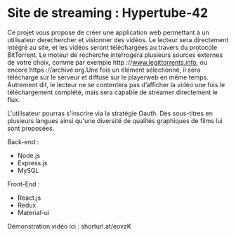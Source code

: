 # Site de streaming : Hypertube-42
Ce projet vous propose de créer une application web permettant à un utilisateur derechercher et visionner des vidéos. Le lecteur sera directement intégré au site, et les vidéos seront téléchargées au travers du protocole BitTorrent. Le moteur de recherche interrogera plusieurs sources externes de votre choix, comme par exemple http ://www.legittorrents.info, ou encore https ://archive.org.Une fois un élément sélectionné, il sera téléchargé sur le serveur et diffusé sur le playerweb en même temps. Autrement dit, le lecteur ne se contentera pas d’afficher la vidéo une fois le téléchargement complété, mais sera capable de streamer directement le flux.

L'utilisateur pourras s'inscrire via la stratégie Oauth. Des sous-titres en plusieurs langues ainsi qu'une diversité de qualités graphiques de films lui sont proposées.

Back-end : 
- Node.js
- Express.js
- MySQL

Front-End : 
- React.js
- Redux
- Material-ui


Démonstration vidéo ici : shorturl.at/eovzK
